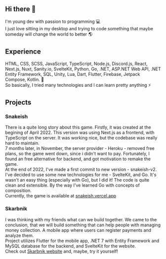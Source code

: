 ## Hi there 👋
I'm young dev with passion to programming 💻  
I just love sitting in my desktop and trying to code something that maybe someday will change the world to better 🌎

## Experience
HTML, CSS, SCSS, JavaScript, TypeScript, Node.js, Discord.js, React, Next.js, Nuxt, Sanity.io, SvelteKit, Python, Go, .NET, ASP.NET Web API, .NET Entity Framework, SQL, Unity, Lua, Dart, Flutter, Firebase, Jetpack Compose, Kotlin. 🧠  
So basically, I tried many technologies and I can learn pretty anything ⚡

## Projects
### Snakeish
There is a quite long story about this game. Firstly, it was created at the begining of April 2022. This version was using Next.js as a frontend, with TypeScript on the server. It was working nice, but the codebase was really hard to maintain.  
7 months later, in November, the server provider - Heroku - removed free plans, so the game went down, since i didn't want to pay. Fortunately, I found an free alternative for backend, and got motivation to remake the game.  
At the end of 2022, I've made a first commit to new version - snakeish-v2. I've decided to use some new technologies for me - SvelteKit, and Go. It's wasn't an easy thing (especially with Go), but I did it! The code is quite clean and extensible. By the way I've learned Go with concepts of composition.  
Currently, the game is available at [snakeish.vercel.app](https://snakeish.vercel.app)

### Skarbnik
I was thinking with my friends what can we build together. We came to the conclusion, that we will build something that can help people with managing money collection. A mobile app where users can register payments and analyze them.  
Project utilizes Flutter for the mobile app, .NET 7 with Entity Framework and MySQL database for the backend, and SvelteKit for the website.  
Check out [Skarbnik website](https://skarbnik.app/) and, maybe, try it yourself! 
